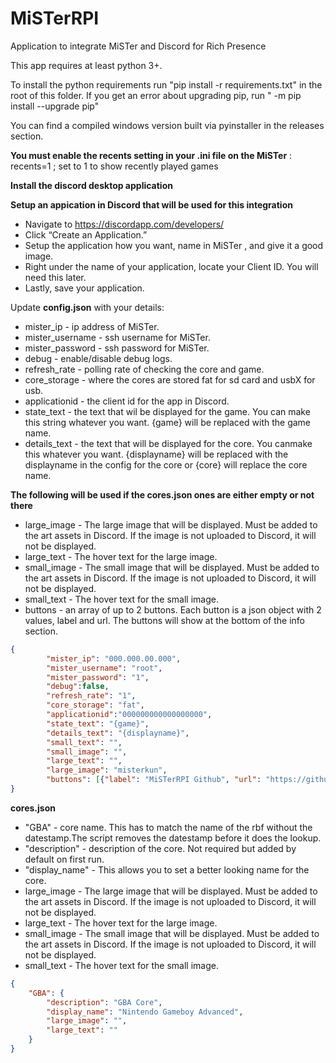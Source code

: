 # MiSTerRPI
Application to integrate MiSTer and Discord for Rich Presence

This app requires at least python 3+.

To install the python requirements run "pip install -r requirements.txt" in the root of this folder.
If you get an error about upgrading pip, run " -m pip install --upgrade pip"

You can find a compiled windows version built via pyinstaller in the releases section.



**You must enable the recents setting in your .ini file on the MiSTer** : recents=1              ; set to 1 to show recently played games

**Install the discord desktop application**

**Setup an appication in Discord that will be used for this integration**

* Navigate to https://discordapp.com/developers/
* Click “Create an Application.”
* Setup the application how you want, name in MiSTer , and give it a good image.
* Right under the name of your application, locate your Client ID. You will need this later.
* Lastly, save your application.


Update **config.json** with your details:

* mister_ip - ip address of MiSTer.
* mister_username - ssh username for MiSTer.
* mister_password - ssh password for MiSTer.
* debug - enable/disable debug logs.
* refresh_rate - polling rate of checking the core and game.
* core_storage - where the cores are stored fat for sd card and usbX for usb.
* applicationid - the client id for the app in Discord.
* state_text - the text that wil be displayed for the game. You can make this string whatever you want. {game} will be replaced with the game name.
* details_text - the text that will be displayed for the core. You canmake this whatever you want. {displayname} will be replaced with the displayname in the config for the core or {core} will replace the core name.

**The following will be used if the cores.json ones are either empty or not there**
* large_image - The large image that will be displayed. Must be added to the art assets in Discord. If the image is not uploaded to Discord, it will not be displayed.
* large_text -  The hover text for the large image.
* small_image - The small image that will be displayed. Must be added to the art assets in Discord. If the image is not uploaded to Discord, it will not be displayed.
* small_text - The hover text for the small image.
* buttons - an array of up to 2 buttons. Each button is a json object with 2 values, label and url. The buttons will show at the bottom of the info section.

```json
{
        "mister_ip": "000.000.00.000",
        "mister_username": "root",
        "mister_password": "1",
        "debug":false,
        "refresh_rate": "1",
        "core_storage": "fat",
        "applicationid":"000000000000000000",
        "state_text": "{game}",
        "details_text": "{displayname}",
        "small_text": "",
        "small_image": "",
        "large_text": "",
        "large_image": "misterkun",
        "buttons": [{"label": "MiSTerRPI Github", "url": "https://github.com/christopher-roelofs/misterrpi"}]
}
```

**cores.json**

* "GBA" - core name. This has to match the name of the rbf without the datestamp.The script removes the datestamp before it does the lookup.
* "description" - description of the core. Not required but added by default on first run.
* "display_name" - This allows you to set a better looking name for the core.
* large_image - The large image that will be displayed. Must be added to the art assets in Discord. If the image is not uploaded to Discord, it will not be displayed.
* large_text -  The hover text for the large image.
* small_image - The small image that will be displayed. Must be added to the art assets in Discord. If the image is not uploaded to Discord, it will not be displayed.
* small_text - The hover text for the small image.

```json
{
    "GBA": {   
        "description": "GBA Core",
        "display_name": "Nintendo Gameboy Advanced",
        "large_image": "",
        "large_text": ""
    }
}
```

